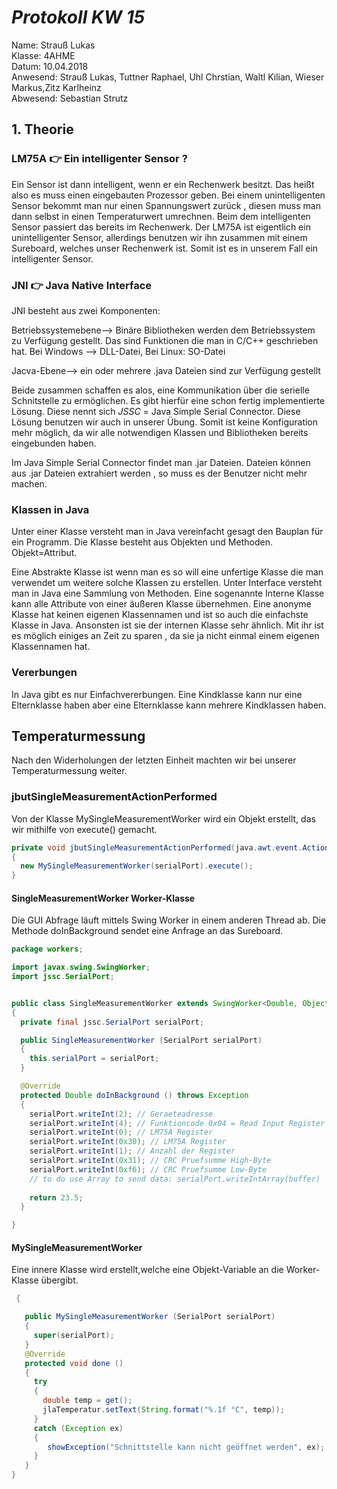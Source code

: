 
# *Protokoll KW 15*

  Name: Strauß Lukas   
  Klasse: 4AHME   
  Datum: 10.04.2018   
  Anwesend: Strauß Lukas, Tuttner Raphael, Uhl Chrstian, Waltl Kilian, Wieser Markus,Zitz Karlheinz    
  Abwesend: Sebastian Strutz
  
  ## 1. Theorie
  ### LM75A :point_right: Ein intelligenter Sensor ?
  
Ein Sensor ist dann intelligent, wenn er ein Rechenwerk besitzt. Das heißt also es muss einen eingebauten Prozessor geben.   Bei einem unintelligenten Sensor bekommt man nur einen Spannungswert zurück , diesen muss man dann selbst in einen Temperaturwert umrechnen. Beim dem intelligenten Sensor passiert das bereits im Rechenwerk. Der LM75A ist eigentlich ein unintelligenter Sensor, allerdings benutzen wir ihn zusammen mit einem Sureboard, welches unser Rechenwerk ist. Somit ist es in unserem Fall ein intelligenter Sensor.      
  
### JNI :point_right: Java Native Interface

JNI besteht aus zwei Komponenten:

Betriebssystemebene--> Binäre Bibliotheken werden dem Betriebssystem zu Verfügung gestellt. Das sind Funktionen die man in C/C++ geschrieben hat. Bei Windows --> DLL-Datei, Bei Linux: SO-Datei

Jacva-Ebene--> ein oder mehrere .java Dateien sind zur Verfügung gestellt

Beide zusammen schaffen es alos, eine Kommunikation über die serielle Schnitstelle zu ermöglichen. Es gibt hierfür eine schon fertig implementierte Lösung. Diese nennt sich *JSSC* = Java Simple Serial Connector. Diese Lösung benutzen wir auch in unserer Übung. Somit ist keine Konfiguration mehr möglich, da wir alle notwendigen Klassen und Bibliotheken bereits eingebunden haben.

Im Java Simple Serial Connector findet man .jar Dateien. Dateien können aus .jar Dateien extrahiert werden , so muss es der Benutzer nicht mehr machen.
    

### Klassen in Java

Unter einer Klasse versteht man in Java vereinfacht gesagt den Bauplan für ein Programm. Die Klasse besteht aus Objekten und Methoden. Objekt=Attribut.  
  
Eine Abstrakte Klasse ist wenn man es so will eine unfertige Klasse die man verwendet um weitere solche Klassen zu erstellen.
Unter Interface versteht man in Java eine Sammlung von Methoden. Eine sogenannte Interne Klasse kann alle Attribute von einer äußeren Klasse übernehmen. 
Eine anonyme Klasse hat keinen eigenen Klassennamen und ist so auch die einfachste Klasse in Java. Ansonsten ist sie der internen Klasse sehr ähnlich. Mit ihr ist es möglich einiges an Zeit zu sparen , da sie ja nicht einmal einem eigenen Klassennamen hat.
  
  
### Vererbungen 

In Java gibt es nur Einfachvererbungen. Eine Kindklasse kann nur eine Elternklasse haben aber eine Elternklasse kann mehrere Kindklassen haben.



## Temperaturmessung

Nach den Widerholungen der letzten Einheit machten wir bei unserer Temperaturmessung weiter.

### jbutSingleMeasurementActionPerformed
  Von der Klasse MySingleMeasurementWorker wird ein Objekt erstellt, das wir mithilfe von execute() gemacht.
  
  ```java
  private void jbutSingleMeasurementActionPerformed(java.awt.event.ActionEvent evt)                       
  {                                                          
    new MySingleMeasurementWorker(serialPort).execute();
  }                                                     
```

 #### SingleMeasurementWorker Worker-Klasse  

Die GUI Abfrage läuft mittels Swing Worker in einem anderen Thread ab. Die Methode doInBackground sendet eine Anfrage an das Sureboard.


  
```java
package workers;

import javax.swing.SwingWorker;
import jssc.SerialPort;


public class SingleMeasurementWorker extends SwingWorker<Double, Object>
{
  private final jssc.SerialPort serialPort;

  public SingleMeasurementWorker (SerialPort serialPort)
  {
    this.serialPort = serialPort;
  }

  @Override
  protected Double doInBackground () throws Exception
  {
    serialPort.writeInt(2); // Geraeteadresse
    serialPort.writeInt(4); // Funktioncode 0x04 = Read Input Register
    serialPort.writeInt(0); // LM75A Register
    serialPort.writeInt(0x30); // LM75A Register
    serialPort.writeInt(1); // Anzahl der Register
    serialPort.writeInt(0x31); // CRC Pruefsumme High-Byte
    serialPort.writeInt(0xf6); // CRC Pruefsumme Low-Byte
    // to do use Array to send data: serialPort.writeIntArray(buffer)
    
    return 23.5;
  }

}
```
#### MySingleMeasurementWorker  
 
 Eine innere Klasse wird erstellt,welche eine Objekt-Variable an die Worker-Klasse übergibt.
   
 ```java
  {

    public MySingleMeasurementWorker (SerialPort serialPort)
    {
      super(serialPort);
    }
    @Override
    protected void done ()
    {
      try
      {
        double temp = get();
        jlaTemperatur.setText(String.format("%.1f °C", temp));
      }
      catch (Exception ex)
      {
         showException("Schnittstelle kann nicht geöffnet werden", ex);
      }
    }
 }  
 
```  
  
 
  
  
